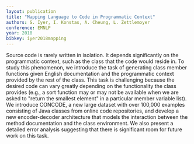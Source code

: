 ```yaml
---
layout: publication
title: "Mapping Language to Code in Programmatic Context"
authors: S. Iyer, I. Konstas, A. Cheung, L. Zettlemoyer
conference: EMNLP
year: 2018
bibkey: iyer2018mapping
---
```

Source code is rarely written in isolation. It depends significantly on the programmatic context, such as the class that the code would reside in. To study this phenomenon, we introduce the task of generating class member functions given English documentation and the programmatic context provided by the rest of the class. This task is challenging because the desired code can vary greatly depending on the functionality the class provides (e.g., a sort function may or may not be available when we are asked to "return the smallest element" in a particular member variable list). We introduce CONCODE, a new large dataset with over 100,000 examples consisting of Java classes from online code repositories, and develop a new encoder-decoder architecture that models the interaction between the method documentation and the class environment. We also present a detailed error analysis suggesting that there is significant room for future work on this task.
